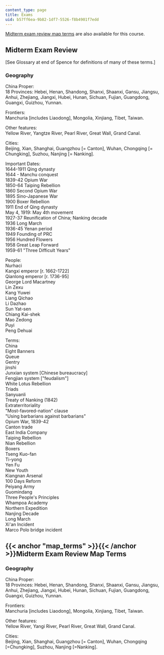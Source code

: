 ```yaml
---
content_type: page
title: Exams
uid: b57ff6ea-9b82-1df7-5526-f8b4901f7edd
---
```


[Midterm exam review map terms](#map_terms) are also available for this course.

Midterm Exam Review
-------------------

\[See Glossary at end of Spence for definitions of many of these terms.\]

### Geography

China Proper:  
18 Provinces: Hebei, Henan, Shandong, Shanxi, Shaanxi, Gansu, Jiangsu, Anhui, Zhejiang, Jiangxi, Hubei, Hunan, Sichuan, Fujian, Guangdong, Guangxi, Guizhou, Yunnan.

Frontiers:  
Manchuria \[includes Liaodong\], Mongolia, Xinjiang, Tibet, Taiwan.

Other features:  
Yellow River, Yangtze River, Pearl River, Great Wall, Grand Canal.

Cities:  
Beijing, Xian, Shanghai, Guangzhou \[= Canton\], Wuhan, Chongqing \[= Chungking\], Suzhou, Nanjing \[= Nanking\].

Important Dates:  
1644-1911 Qing dynasty  
1644 - Manchu conquest  
1839-42 Opium War  
1850-64 Taiping Rebellion  
1860 Second Opium War  
1895 Sino-Japanese War  
1900 Boxer Rebellion  
1911 End of Qing dynasty  
May 4, 1919: May 4th movement  
1927-37 Reunification of China; Nanking decade  
1936 Long March  
1936-45 Yenan period  
1949 Founding of PRC  
1956 Hundred Flowers  
1958 Great Leap Forward  
1959-61 "Three Difficult Years"

People:  
Nurhaci  
Kangxi emperor \[r. 1662-1722\]  
Qianlong emperor \[r. 1736-95\]  
George Lord Macartney  
Lin Zexu  
Kang Yuwei  
Liang Qichao  
Li Dazhao  
Sun Yat-sen  
Chiang Kai-shek  
Mao Zedong  
Puyi  
Peng Dehuai

Terms:  
China  
Eight Banners  
Queue  
Gentry  
jinshi  
Junxian system \[Chinese bureaucracy\]  
Fengjian system \["feudalism"\]  
White Lotus Rebellion  
Triads  
Sanyuanli  
Treaty of Nanking (1842)  
Extraterritoriality  
"Most-favored-nation" clause  
"Using barbarians against barbarians"  
Opium War, 1839-42  
Canton trade  
East India Company  
Taiping Rebellion  
Nian Rebellion  
Boxers  
Tseng Kuo-fan  
Ti-yong  
Yen Fu  
New Youth  
Kiangnan Arsenal  
100 Days Reform  
Peiyang Army  
Guomindang  
Three People's Principles  
Whampoa Academy  
Northern Expedition  
Nanjing Decade  
Long March  
Xi'an Incident  
Marco Polo bridge incident

{{< anchor "map_terms" >}}{{< /anchor >}}Midterm Exam Review Map Terms
----------------------------------------------------------------------

### Geography

China Proper:  
18 Provinces: Hebei, Henan, Shandong, Shanxi, Shaanxi, Gansu, Jiangsu, Anhui, Zhejiang, Jiangxi, Hubei, Hunan, Sichuan, Fujian, Guangdong, Guangxi, Guizhou, Yunnan.

Frontiers:  
Manchuria \[includes Liaodong\], Mongolia, Xinjiang, Tibet, Taiwan.

Other features:  
Yellow River, Yangi River, Pearl River, Great Wall, Grand Canal.

Cities:  
Beijing, Xian, Shanghai, Guangzhou \[= Canton\], Wuhan, Chongqing \[=Chungking\], Suzhou, Nanjing \[=Nanking\].
